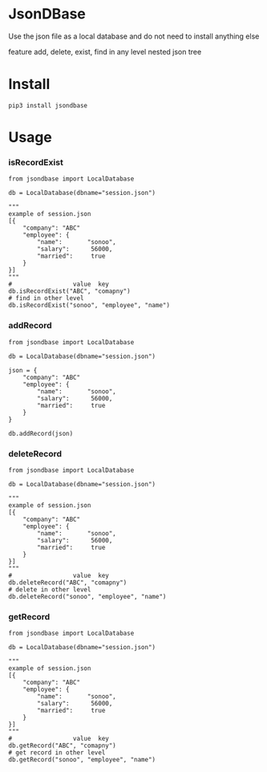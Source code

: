 # JsonDBase

Use the json file as a local database and do not need to install anything else

feature add, delete, exist, find in any level nested json tree

# Install

```
pip3 install jsondbase
```

# Usage

### isRecordExist
```
from jsondbase import LocalDatabase

db = LocalDatabase(dbname="session.json")

"""
example of session.json
[{
    "company": "ABC"  
    "employee": {  
        "name":       "sonoo",   
        "salary":      56000,   
        "married":     true  
    }  
}]  
"""
#                 value  key
db.isRecordExist("ABC", "comapny")
# find in other level
db.isRecordExist("sonoo", "employee", "name")
```

### addRecord
```
from jsondbase import LocalDatabase

db = LocalDatabase(dbname="session.json")

json = {
    "company": "ABC"  
    "employee": {  
        "name":       "sonoo",   
        "salary":      56000,   
        "married":     true  
    }  
}  

db.addRecord(json)
```

### deleteRecord

```
from jsondbase import LocalDatabase

db = LocalDatabase(dbname="session.json")

"""
example of session.json
[{
    "company": "ABC"  
    "employee": {  
        "name":       "sonoo",   
        "salary":      56000,   
        "married":     true  
    }  
}]  
"""
#                 value  key
db.deleteRecord("ABC", "comapny")
# delete in other level
db.deleteRecord("sonoo", "employee", "name")
```

### getRecord
```
from jsondbase import LocalDatabase

db = LocalDatabase(dbname="session.json")

"""
example of session.json
[{
    "company": "ABC"  
    "employee": {  
        "name":       "sonoo",   
        "salary":      56000,   
        "married":     true  
    }  
}]  
"""
#                 value  key
db.getRecord("ABC", "comapny")
# get record in other level
db.getRecord("sonoo", "employee", "name")
```